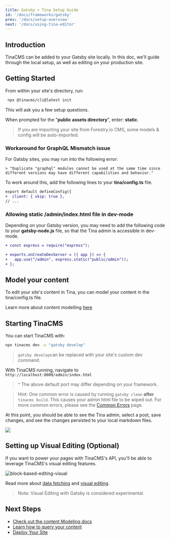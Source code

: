 ```yaml
---
title: Gatsby + Tina Setup Guide
id: '/docs/frameworks/gatsby'
prev: '/docs/setup-overview'
next: '/docs/using-tina-editor'
---
```


## Introduction

TinaCMS can be added to your Gatsby site locally. In this doc, we'll guide through the local setup, as well as editing on your production site.

## Getting Started

From within your site's directory, run:

```bash
 npx @tinacms/cli@latest init
```

This will ask you a few setup questions.

When prompted for the "**public assets directory**", enter: **static**.

> If you are importing your site from Forestry.io CMS, some models & config will be auto-imported.

### Workaround for GraphQL Mismatch issue

For Gatsby sites, you may run into the following error:

```
> "Duplicate "graphql" modules cannot be used at the same time since different versions may have different capabilities and behavior."
```

To work around this, add the following lines to your **tina/config.ts** file.

```diff
export default defineConfig({
+  client: { skip: true },
// ...
```

### Allowing static /admin/index.html file in dev-mode

Depending on your Gatsby version, you may need to add the following code to your **gatsby-node.js** file, so that the Tina admin is accessible in dev-mode.

```diff
+ const express = require("express");

+ exports.onCreateDevServer = ({ app }) => {
+   app.use("/admin", express.static("public/admin"));
+ };
```

## Model your content

To edit your site's content in Tina, you can model your content in the tina/config.ts file.

Learn more about content modelling [here](/docs/schema/)

## Starting TinaCMS

You can start TinaCMS with:

```bash
npx tinacms dev -c "gatsby develop"
```

> `gatsby develop`can be replaced with your site's custom dev command.

With TinaCMS running, navigate to `http://localhost:8000/admin/index.html`

> ^ The above default port may differ depending on your framework.

> Hint: One common error is caused by running `gatsby clean` **after** `tinacms build`. This causes your admin html file to be wiped out. For more common errors, please see the [Common Errors](/docs/forestry/common-errors) page.

At this point, you should be able to see the Tina admin, select a post, save changes, and see the changes persisted to your local markdown files.

![](/img/hugo-tina-admin-screenshot.png)

## Setting up Visual Editing (Optional)

If you want to power your pages with TinaCMS's API, you'll be able to leverage TinaCMS's visual editing features.

![block-based-editing-visual](/gif/blocks.gif)

Read more about [data fetching](/docs/features/data-fetching/) and [visual editing](/docs/contextual-editing/overview/).

> Note: Visual Editing with Gatsby is considered experimental.

## Next Steps

- [Check out the content Modeling docs](/docs/schema/)
- [Learn how to query your content](/docs/features/data-fetching/)
- [Deploy Your Site](/docs/tina-cloud)
